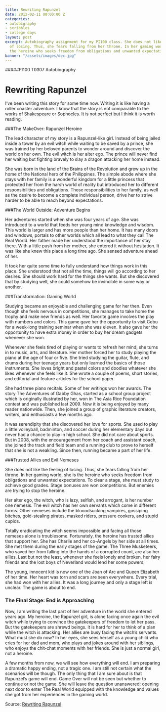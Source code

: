 ```yaml
---
title: Rewriting Rapunzel
date: 2012-02-11 00:00:00 Z
categories:
- autobigraphy
- scribbles
- college days
layout: post
excerpt: Autobiography assignment for my PI100 class. She does not like the feeling
  of losing. Thus, she fears falling from her throne. In her gaming world, she is
  the heroine who seeks freedom from obligations and unwanted expectations.
banner: "/assets/images/dec.jpg"
---
```


#####PI100 T0307 Autobiography

# Rewriting Rapunzel

I’ve been writing this story for some time now. Writing it is like having a roller coaster adventure. I know that the story is not comparable to the works of Shakespeare or Sophocles. It is not perfect but I think it is worth reading.


###The MakeOver: Rapunzel Heroine

The lead character of my story is a Rapunzel-like girl. Instead of being jailed inside a tower by an evil witch while waiting to be saved by a prince, she was trained by her beloved parents to wonder around and discover the world on her own. The evil witch is her alter ego. The prince will never find her waiting but fighting bravely to slay a dragon attacking her home instead.

She was born in the land of the Brains of the Revolution and grew up in the home of the National hero of the Philippines. The simple abode where she stays with her family is a wonderful kingdom for a little princess that protected her from the harsh world of reality but introduced her to different responsibilities and obligations. Those responsibilities to her family, as well as the desire to become a complete individual person, drive her to strive harder to be able to reach beyond expectations.

###The World Outside: Adventure Begins

Her adventures started when she was four years of age. She was introduced to a world that feeds her young mind knowledge and wisdom. This world is larger and has more people than her home. It has many doors and windows, portals to other worlds which all lead to what they call The Real World. Her father made her understood the importance of her stay there. With a little push from her mother, she entered it without hesitation. It was like she knew this place a long time ago. She sensed adventure ahead of her.

It took her quite some time to fully understand how things work in this place. She understood that not all the time, things will go according to her desires. She should work hard for the things she wants. But she discovered that by studying well, she could somehow be invincible in some way or another.

###Transformation: Gaming World

Studying became an enjoyable and challenging game for her then. Even though she feels nervous in competitions, she manages to take home the trophy and make new friends as well. Her favorite game involves the play with numbers and colors. This game gave her the opportunity to visit Cebu for a week-long training seminar when she was eleven. It also gave her the opportunity to have extra money in order to buy her dream gadgets whenever she won.

Whenever she feels tired of playing or wants to refresh her mind, she turns in to music, arts, and literature. Her mother forced her to study playing the piano at the age of four or five. She tried studying the guitar, flute, and drums during her teenage years but only learned the basics of those instruments. She loves bright and pastel colors and doodles whatever she likes whenever she feels like it. She wrote a couple of poems, short stories, and editorial and feature articles for the school paper.

She had three piano recitals. Some of her writings won her awards. The story The Adventures of Gabby Ghas, started as a school group project which is originally illustrated by her, won in The Asia Rice Foundation contest and was published last 2009. Now it is being enjoyed by many reader nationwide. Then, she joined a group of graphic literature creators, writers, and enthusiasts a few months ago.

It was serendipity that she discovered her love for sports. She used to play a little volleyball, badminton, and soccer during her elementary days but never had a chance to play in high school. She did not care about sports. But in 2008, with the encouragement from her coach and assistant coach, she joined the track and field team and a running club to prove to herself that she is not a weakling. Since then, running became a part of her life.

###Trusted Allies and Evil Nemeses

She does not like the feeling of losing. Thus, she fears falling from her throne. In her gaming world, she is the heroine who seeks freedom from obligations and unwanted expectations. To clear a stage, she must study to achieve good grades. Stage bonuses are won competitions. But enemies are trying to stop the heroine.

Her alter ego, the witch, who is lazy, selfish, and arrogant, is her number one nemesis. The evil witch has her own servants which come in different forms. Other nemeses include the blooodsucking vampires, gossiping bitches, gold-stealing pirates, masked riders, pressure cookers, and stupid cupids.

Totally eradicating the witch seems impossible and facing all those nemeses alone is troublesome. Fortunately, the heroine has trusted allies that support her. She has Charlie and her co-Angels by her side at all times. She met them during the early stages of the game. The Three Musketeers, who saved her from falling into the hands of a corrupted count, are also her allies. Last but not the least, whenever she feels lonely and broken, her fairy friends and the lost boys of Neverland would lend her some powers.

The young, innocent kid is now one of the Joan of Arc and Queen Elizabeth of her time. Her heart was torn and scars are seen everywhere. Every trial, she had won with her allies. It was a long journey and only a stage left is unclear. The game is about to end.

### The Final Stage: End is Approaching

Now, I am writing the last part of her adventure in the world she entered years ago. My heroine, the Rapunzel girl, is alone facing once again the evil witch while trying to convince the gatekeepers of freedom to let her pass. But the gatekeepers are shrewd beings. It is hard for her to think of a plan while the witch is attacking. Her allies are busy facing the witch’s servants. What must she do now? In her eyes, she sees herself as a young child who cries for her dad and mom, who plays and jokes around with her siblings, who enjoys the chit-chat moments with her friends. She is just a normal girl, not a heroine.

A few months from now, we will see how everything will end. I am preparing a dramatic happy ending, not a tragic one. I am still not certain what the scenarios will be though. The only thing that I am sure about is that Rapunzel’s game will end. Game Over will not be seen but whether to continue or not the game. She will leave the question unanswered; opening next door to enter The Real World equipped with the knowledge and values she got from her experiences in the gaming world.

Source: [Rewriting Rapunzel](https://docs.google.com/document/d/15YUmJb5sTAlTKXv3dHpHzhU1YPXAxVlO9ACNpDSxJXY/preview?pli=1)